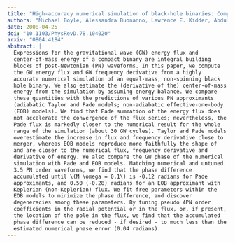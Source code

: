 ```yaml
---
title: "High-accuracy numerical simulation of black-hole binaries: Computation of the gravitational-wave energy flux and comparisons with post-Newtonian approximants"
authors: "Michael Boyle, Alessandra Buonanno, Lawrence E. Kidder, Abdul H. Mroué, Yi Pan, Harald P. Pfeiffer, Mark A. Scheel"
date: 2008-04-25
doi: "10.1103/PhysRevD.78.104020"
arxiv: "0804.4184"
abstract: |
  Expressions for the gravitational wave (GW) energy flux and
  center-of-mass energy of a compact binary are integral building
  blocks of post-Newtonian (PN) waveforms. In this paper, we compute
  the GW energy flux and GW frequency derivative from a highly
  accurate numerical simulation of an equal-mass, non-spinning black
  hole binary. We also estimate the (derivative of the) center-of-mass
  energy from the simulation by assuming energy balance. We compare
  these quantities with the predictions of various PN approximants
  (adiabatic Taylor and Pade models; non-adiabatic effective-one-body
  (EOB) models). We find that Pade summation of the energy flux does
  not accelerate the convergence of the flux series; nevertheless, the
  Pade flux is markedly closer to the numerical result for the whole
  range of the simulation (about 30 GW cycles). Taylor and Pade models
  overestimate the increase in flux and frequency derivative close to
  merger, whereas EOB models reproduce more faithfully the shape of
  and are closer to the numerical flux, frequency derivative and
  derivative of energy. We also compare the GW phase of the numerical
  simulation with Pade and EOB models. Matching numerical and untuned
  3.5 PN order waveforms, we find that the phase difference
  accumulated until \(M \omega = 0.1\) is -0.12 radians for Pade
  approximants, and 0.50 (-0.28) radians for an EOB approximant with
  Keplerian (non-Keplerian) flux. We fit free parameters within the
  EOB models to minimize the phase difference, and discover
  degeneracies among these parameters. By tuning pseudo 4PN order
  coefficients in the radial potential or in the flux, or, if present,
  the location of the pole in the flux, we find that the accumulated
  phase difference can be reduced - if desired - to much less than the
  estimated numerical phase error (0.04 radians).
---
```

